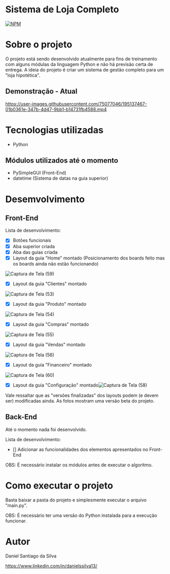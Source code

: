 # Sistema de Loja Completo
[![NPM](https://img.shields.io/npm/l/react)](https://github.com/DanSantiago/Sistema-Loja-Completo/blob/main/LICENCE) 

# Sobre o projeto

O projeto está sendo desenvolvido atualmente para fins de treinamento com alguns módulas da linguagem Python e não há previsão certa de entrega. A ideia do projeto é criar um sistema de gestão completo para um "loja hipotética".  


## Demonstração - Atual



https://user-images.githubusercontent.com/75077046/195137467-01b0361e-347b-4d47-9bb1-b14731fb4588.mp4





# Tecnologias utilizadas
- Python

## Módulos utilizados até o momento
- PySimpleGUI (Front-End)
- datetime (Sistema de datas na guia superior)

# Desemvolvimento

## Front-End

Lista de desenvolvimento:

- [x] Botôes funcionais
- [x] Aba superior criada
- [x] Aba das guias criada
- [x] Layout da guia "Home" montado (Posicionamento dos boards feito mas os boards ainda não estão funcionando)

![Captura de Tela (59)](https://user-images.githubusercontent.com/75077046/195137577-6de5ecf2-4758-4838-a860-96ab869e0850.png)

- [x] Layout da guia "Clientes" montado

![Captura de Tela (53)](https://user-images.githubusercontent.com/75077046/195137642-cc47c63b-ec3f-48bf-8fe1-c94a046ca260.png)

- [x] Layout da guia "Produto" montado

![Captura de Tela (54)](https://user-images.githubusercontent.com/75077046/195137684-7e0abe0e-0e7a-49ad-8e89-e74d9b3ff12e.png)

- [x] Layout da guia "Compras" montado

![Captura de Tela (55)](https://user-images.githubusercontent.com/75077046/195137752-430154e2-a7f8-4363-919d-fb167bc8a522.png)

- [x] Layout da guia "Vendas" montado

![Captura de Tela (56)](https://user-images.githubusercontent.com/75077046/195137775-145a5d3c-5cb2-4865-9bd2-75179ca043f7.png)

- [x] Layout da guia "Financeiro" montado

![Captura de Tela (60)](https://user-images.githubusercontent.com/75077046/195137807-8c15c454-aabb-4f24-a320-42dae9a3c775.png)

- [x] Layout da guia "Configuração" montado![Captura de Tela (58)](https://user-images.githubusercontent.com/75077046/195137830-1be18890-2368-4686-a6a8-dd2328acbc21.png)

Vale ressaltar que as "versões finalizadas" dos layouts podem (e devem ser) modificadas ainda. As fotos mostram uma versão beta do projeto.

## Back-End

Até o momento nada foi desenvolvido.

Lista de desenvolvimento:

- [] Adicionar as funcionalidades dos elementos apresentados no Front-End

OBS: É necessário instalar os módulos antes de executar o algoritmo.

# Como executar o projeto

Basta baixar a pasta do projeto e simplesmente executar o arquivo "main.py".

OBS: É necessário ter uma versão do Python instalada para a execução funcionar.

# Autor

Daniel Santiago da Silva

https://www.linkedin.com/in/danielssilva13/
